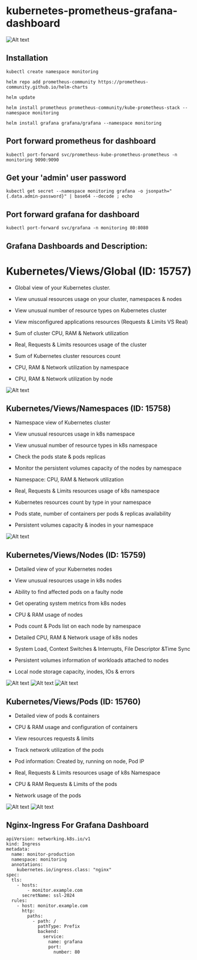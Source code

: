 # kubernetes-prometheus-grafana-dashboard
![Alt text](kubernetes-grafana-dashboards-logo.png?raw=true "kubernetes-grafana-dashboards-logo")

## Installation

```terminal
kubectl create namespace monitoring

helm repo add prometheus-community https://prometheus-community.github.io/helm-charts

helm update

helm install prometheus prometheus-community/kube-prometheus-stack --namespace monitoring

helm install grafana grafana/grafana --namespace monitoring
```

## Port forward prometheus for dashboard

```terminal
kubectl port-forward svc/prometheus-kube-prometheus-prometheus -n monitoring 9090:9090
```
## Get your 'admin' user password

```terminal
kubectl get secret --namespace monitoring grafana -o jsonpath="{.data.admin-password}" | base64 --decode ; echo
```
## Port forward grafana for dashboard

```terminal
kubectl port-forward svc/grafana -n monitoring 80:8080
```

## Grafana Dashboards and Description:
# Kubernetes/Views/Global (ID: 15757)

- Global view of your Kubernetes cluster.
- View unusual resources usage on your cluster, namespaces & nodes
- View unusual number of resource types on Kubernetes cluster
- View misconfigured applications resources (Requests & Limits VS Real)

- Sum of cluster CPU, RAM & Network utilization
- Real, Requests & Limits resources usage of the cluster
- Sum of Kubernetes cluster resources count 
- CPU, RAM & Network utilization by namespace 
- CPU, RAM & Network utilization by node


![Alt text](k8s-views-global.png?raw=true "k8s-views-global")

## Kubernetes/Views/Namespaces (ID: 15758)

- Namespace view of Kubernetes cluster
- View unusual resources usage in k8s namespace
- View unusual number of resource types in k8s namespace
- Check the pods state & pods replicas
- Monitor the persistent volumes capacity of the nodes by namespace

- Namespace: CPU, RAM & Network utilization
- Real, Requests & Limits resources usage of k8s namespace
- Kubernetes resources count by type in your namespace
- Pods state, number of containers per pods & replicas availability
- Persistent volumes capacity & inodes in your namespace


![Alt text](k8s-views-namespaces.png?raw=true "k8s-views-namespaces")

## Kubernetes/Views/Nodes (ID: 15759)

- Detailed view of your Kubernetes nodes
- View unusual resources usage in k8s nodes
- Ability to find affected pods on a faulty node
- Get operating system metrics from k8s nodes

- CPU & RAM usage of nodes
- Pods count & Pods list on each node by namespace
- Detailed CPU, RAM & Network usage of k8s nodes
- System Load, Context Switches & Interrupts, File Descriptor &Time Sync
- Persistent volumes information of workloads attached to nodes
- Local node storage capacity, inodes, IOs & errors


![Alt text](k8s-views-nodes.png?raw=true "k8s-views-nodes")
![Alt text](k8s-views-nodes-2.png?raw=true "k8s-views-nodes")
![Alt text](k8s-views-nodes-5.png?raw=true "k8s-views-nodes")

## Kubernetes/Views/Pods (ID: 15760)

- Detailed view of pods & containers
- CPU & RAM usage and configuration of containers
- View resources requests & limits
- Track network utilization of the pods

- Pod information: Created by, running on node, Pod IP
- Real, Requests & Limits resources usage of k8s Namespace
- CPU & RAM Requests & Limits of the pods
- Network usage of the pods

![Alt text](k8s-views-pods.png?raw=true "k8s-views-pods")
![Alt text](k8s-views-pods-2.png?raw=true "k8s-views-pods")

## Nginx-Ingress For Grafana Dashboard

```terminal
apiVersion: networking.k8s.io/v1
kind: Ingress
metadata:
  name: monitor-production
  namespace: monitoring
  annotations:
    kubernetes.io/ingress.class: "nginx"
spec:
  tls:
    - hosts:
        - monitor.example.com
      secretName: ssl-2024
  rules:
    - host: monitor.example.com
      http:
        paths:
          - path: /
            pathType: Prefix
            backend:
              service:
                name: grafana
                port:
                  number: 80
```




